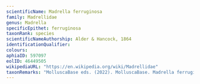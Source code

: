 ```yaml
---
scientificName: Madrella ferruginosa
family: Madrellidae
genus: Madrella
specificEpithet: ferruginosa
taxonRank: species
scientificNameAuthorship: Alder & Hancock, 1864
identificationQualifier: 
colours:
aphiaID: 597097
eolID: 46449505
wikipediaURL: "https://en.wikipedia.org/wiki/Madrellidae"
taxonRemarks: "MolluscaBase eds. (2022). MolluscaBase. Madrella ferruginosa Alder & Hancock, 1864. Accessed through: World Register of Marine Species at: https://www.marinespecies.org/aphia.php?p=taxdetails&id=597097 on 2022-02-24"
---
```

